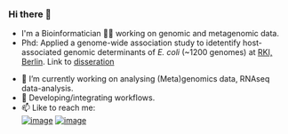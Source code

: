 ### Hi there 👋
* I'm a Bioinformatician :man_technologist: working on genomic and metagenomic data.
* Phd: Applied a genome-wide association study to idetentify host-associated genomic determinants of _E. coli_ (~1200 genomes) at [RKI, Berlin](https://www.rki.de/EN/Home/homepage_node.html). Link to [disseration](https://refubium.fu-berlin.de/handle/fub188/33223)

- 🔭 I’m currently working on analysing (Meta)genomics data, RNAseq data-analysis.
- 🌱 Developing/integrating workflows.
- 📫 Like to reach me: \
[![image](https://img.shields.io/badge/LinkedIn-0077B5?style=for-the-badge&logo=linkedin&logoColor=white)](https://www.linkedin.com/in/sumeet-kumar-tiwari/) [![image](https://img.shields.io/badge/Twitter-1DA1F2?style=for-the-badge&logo=twitter&logoColor=white)](https://twitter.com/skt_genomics)
<!--
**SumeetTiwari07/SumeetTiwari07** is a ✨ _special_ ✨ repository because its `README.md` (this file) appears on your GitHub profile.

Here are some ideas to get you started:


 I’m currently learning pipeline development.
- 👯 I’m looking to collaborate on ...
- 🤔 I’m looking for help with ...
- 💬 Ask me about ...
- 
- 😄 Pronouns: ...
- ⚡ Fun fact: ...
-->
